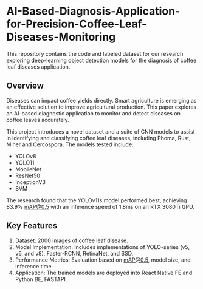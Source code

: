 # AI-Based-Diagnosis-Application-for-Precision-Coffee-Leaf-Diseases-Monitoring

This repository contains the code and labeled dataset for our research exploring deep-learning object detection models for the diagnosis of coffee leaf diseases application.

## Overview
Diseases can impact coffee yields directly. Smart agriculture is emerging as an effective solution to improve agricultural production. 
This paper explores an AI-based diagnostic application to monitor and detect diseases on coffee leaves accurately.

This project introduces a novel dataset and a suite of CNN models to assist in identifying and classifying coffee leaf diseases, including Phoma, Rust, Miner and Cercospora. The models tested include:

- YOLOv8
- YOLO11
- MobileNet
- ResNet50
- InceptionV3
- SVM

The research found that the YOLOv11s model performed best, achieving 83.9% mAP@0.5 with an inference speed of 1.8ms on an RTX 3080Ti GPU.

## Key Features
1. Dataset: 2000 images of coffee leaf disease.
2. Model Implementation: Includes implementations of YOLO-series (v5, v6, and v8), Faster-RCNN, RetinaNet, and SSD.
3. Performance Metrics: Evaluation based on mAP@0.5, model size, and inference time.
4. Application: The trained models are deployed into React Native FE and Python BE, FASTAPI.

